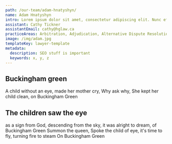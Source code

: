 ```yaml
---
path: /our-team/adam-hnatyshyn/
name: Adam Hnatyshyn
intro: Lorem ipsum dolor sit amet, consectetur adipiscing elit. Nunc efficitur condimentum nisl. Duis sit amet dignissim nisi. Aenean egestas, nunc quis blandit faucibus, velit ipsum accumsan arcu, vitae vehicula nunc urna eget risus. Integer sollicitudin a velit sit amet molestie. Nulla malesuada nisi tortor, ut ultricies nulla fermentum eu. Sed et dolor vitae nulla aliquet viverra eget vel diam.
assistant: Cathy Tickner
assistantEmail: cathy@hglaw.ca
practiceAreas: Arbitration, Adjudication, Alternative Dispute Resolution, Administrative Law, Civil Litigation
image: /img/adam.jpg
templateKey: lawyer-template
metadata:
  description: SEO stuff is important
  keywords: x, y, z
---
```


## Buckingham green

A child without an eye, made her mother cry, Why ask why, She kept her child clean, on Buckingham Green

## The children saw the eye
as a sign from God, descending from the sky, it was alright to dream, of Buckingham Green
Summon the queen, Spoke the child of eye, it's time to fly, turning fire to steam
On Buckingham Green


